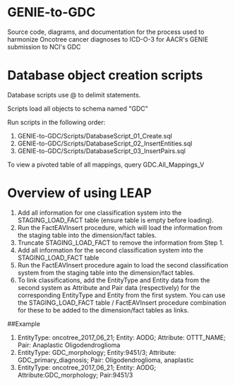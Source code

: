 # GENIE-to-GDC
Source code, diagrams, and documentation for the process used to harmonize Oncotree cancer diagnoses to ICD-O-3 for AACR's GENIE submission to NCI's GDC

# Database object creation scripts
Database scripts use @ to delimit statements.

Scripts load all objects to schema named "GDC"

Run scripts in the following order:
1. GENIE-to-GDC/Scripts/DatabaseScript_01_Create.sql
2. GENIE-to-GDC/Scripts/DatabaseScript_02_InsertEntities.sql
3. GENIE-to-GDC/Scripts/DatabaseScript_03_InsertPairs.sql

To view a pivoted table of all mappings, query GDC.All_Mappings_V

# Overview of using LEAP
1. Add all information for one classification system into the STAGING_LOAD_FACT table (ensure table is empty before loading).
2. Run the FactEAVInsert procedure, which will load the information from the staging table into the dimension/fact tables.
3. Truncate STAGING_LOAD_FACT to remove the information from Step 1.
4. Add all information for the second classification system into the STAGING_LOAD_FACT table 
5. Run the FactEAVInsert procedure again to load the second classification system from the staging table into the dimension/fact tables.
6. To link classifications, add the EntityType and Entity data from the second system as Attribute and Pair data (respectively) for the corresponding EntityType and Entity from the first system.  You can use the STAGING_LOAD_FACT table / FactEAVInsert procedure combination for these to be added to the dimension/fact tables as links.

##Example
1. EntityType: oncotree_2017_06_21; Entity: AODG; Attribute: OTTT_NAME; Pair: Anaplastic Oligodendroglioma
2. EntityType: GDC_morphology; Entity:9451/3; Attribute: GDC_primary_diagnosis; Pair: Oligodendroglioma, anaplastic
3. EntityType: oncotree_2017_06_21; Entity: AODG; Attribute:GDC_morphology; Pair:9451/3
